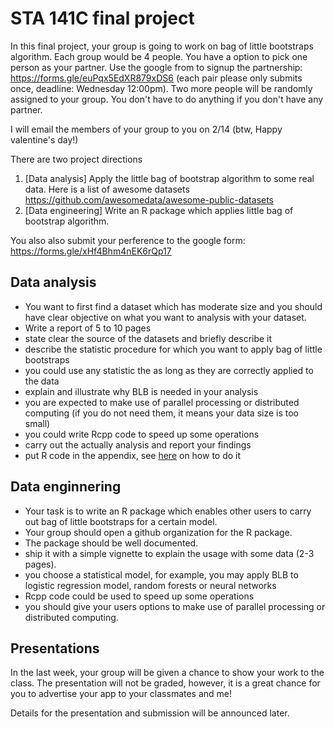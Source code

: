 # STA 141C final project


In this final project, your group is going to work on bag of little bootstraps algorithm.
Each group would be 4 people. You have a option to pick one person as your partner. Use the google from to 
signup the partnership: https://forms.gle/euPqx5EdXR879xDS6 (each pair please only submits once, deadline: Wednesday 12:00pm).
Two more people will be randomly assigned to your group. You don't have to do anything if you don't have any partner.

I will email the members of your group to you on 2/14 (btw, Happy valentine's day!)


There are two project directions

1. [Data analysis] Apply the little bag of bootstrap algorithm to some real data. Here is a list of awesome datasets https://github.com/awesomedata/awesome-public-datasets
2. [Data engineering] Write an R package which applies little bag of bootstrap algorithm.

You also also submit your perference to the google form: https://forms.gle/xHf4Bhm4nEK6rQp17

## Data analysis

- You want to first find a dataset which has moderate size and you should have clear objective on what you want to analysis with your dataset.
- Write a report of 5 to 10 pages
- state clear the source of the datasets and briefly describe it
- describe the statistic procedure for which you want to apply bag of little bootstraps
- you could use any statistic the as long as they are correctly applied to the data
- explain and illustrate why BLB is needed in your analysis
- you are expected to make use of parallel processing or distributed computing (if you do not need them, it means your data size is too small)
- you could write Rcpp code to speed up some operations
- carry out the actually analysis and report your findings
- put R code in the appendix, see [here](https://bookdown.org/yihui/rmarkdown-cookbook/code-appendix.html) on how to do it


## Data enginnering

- Your task is to write an R package which enables other users to carry out bag of little bootstraps for a certain model.
- Your group should open a github organization for the R package.
- The package should be well documented.
- ship it with a simple vignette to explain the usage with some data (2-3 pages).
- you choose a statistical model, for example, you may apply BLB to logistic regression model, random forests or neural networks
- Rcpp code could be used to speed up some operations
- you should give your users options to make use of parallel processing or distributed computing.


## Presentations

In the last week, your group will be given a chance to show your work to the class. The presentation will not be graded, however, it is a great chance for you to advertise your app to your classmates and me! 

Details for the presentation and submission will be announced later.

